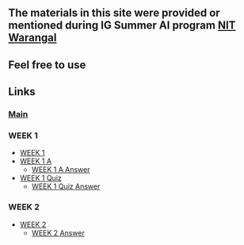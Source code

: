 ## The materials in this site were provided or mentioned during <strong>IG Summer AI</strong> program <a href="https://nitw.ac.in">NIT Warangal</a> 

## Feel free to use 

## Links
### <a href="https://sauravshah31.github.io/Machine_Learning/">Main</a>
### WEEK 1
* <a href="https://sauravshah31.github.io/Machine_Learning/assignment_week0.html">WEEK 1</a>
* <a href="https://sauravshah31.github.io/Machine_Learning/assignment_week0_a.html">WEEK 1 A</a>
   * <a href="https://sauravshah31.github.io/Machine_Learning/assignment_week0_a_ans.html">WEEK 1 A Answer</a>
* <a href="https://sauravshah31.github.io/Machine_Learning/assignment_week0_a_quiz.html">WEEK 1 Quiz</a>
   * <a href="https://sauravshah31.github.io/Machine_Learning/assignment_week0_quiz_ans.html">WEEK 1 Quiz Answer</a>
### WEEK 2
* <a href="https://sauravshah31.github.io/Machine_Learning/assignment_week2.html">WEEK 2</a>
   * <a href="https://sauravshah31.github.io/Machine_Learning/assignment_week2_ans.html">WEEK 2 Answer</a>
